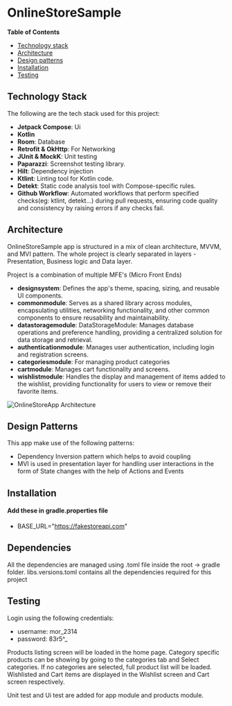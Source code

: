# OnlineStoreSample

**Table of Contents**

- [Technology stack](#technology-stack)
- [Architecture](#architecture)
- [Design patterns](#design-patterns)
- [Installation](#installation)
- [Testing](#testing)

## Technology Stack
The following are the tech stack used for this project:
- **Jetpack Compose**: Ui
- **Kotlin**  
- **Room**: Database
- **Retrofit & OkHttp**: For Networking  
- **JUnit & MockK**: Unit testing 
- **Paparazzi**: Screenshot testing library.  
- **Hilt**: Dependency injection   
- **Ktlint**: Linting tool for Kotlin code.  
- **Detekt**: Static code analysis tool with Compose-specific rules.
- **Github Workflow**:  Automated workflows that perform specified checks(eg: ktlint, detekt...) during pull requests, ensuring code quality and consistency by raising errors if any checks fail.

## Architecture
OnlineStoreSample app is structured in a mix of clean architecture, MVVM, and MVI pattern.
The whole project is clearly separated in layers - Presentation, Business logic and Data layer.

Project is a combination of multiple MFE's (Micro Front Ends)
- **designsystem**: Defines the app's theme, spacing, sizing, and reusable UI components.  
- **commonmodule**: Serves as a shared library across modules, encapsulating utilities, networking functionality, and other common components to ensure reusability and maintainability.
- **datastoragemodule**: DataStorageModule: Manages database operations and preference handling, providing a centralized solution for data storage and retrieval.
- **authenticationmodule**: Manages user authentication, including login and registration screens.  
- **categoriesmodule**: For managing product categories  
- **cartmodule**: Manages cart functionality and screens.  
- **wishlistmodule**: Handles the display and management of items added to the wishlist, providing functionality for users to view or remove their favorite items.

![OnlineStoreApp Architecture](https://github.com/user-attachments/assets/83f01d94-7d29-477d-9731-6559b8010313)

## Design Patterns

This app make use of the following patterns:
 - Dependency Inversion pattern which helps to avoid coupling
 - MVI is used in presentation layer for handling user interactions in the form of State changes with the help of Actions and Events

## Installation
#### Add these in gradle.properties file
- BASE_URL="https://fakestoreapi.com"

## Dependencies
All the dependencies are managed using .toml file inside the root -> gradle folder.
libs.versions.toml contains all the dependencies required for this project

## Testing
Login using the following credentials:
 - username: mor_2314
 - password: 83r5^_

Products listing screen will be loaded in the home page. 
Category specific products can be showing by going to the categories tab and Select categories. If no categories are selected, full product list will be loaded.
Wishlisted and Cart items are displayed in the Wishlist screen and Cart screen respectively.

Unit test and Ui test are added for app module and products module. 
